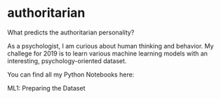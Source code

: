 # authoritarian
What predicts the authoritarian personality?

As a psychologist, I am curious about human thinking and behavior. 
My challege for 2019 is to learn various machine learning models with an interesting, psychology-oriented dataset.

You can find all my Python Notebooks here:

ML1: Preparing the Dataset
